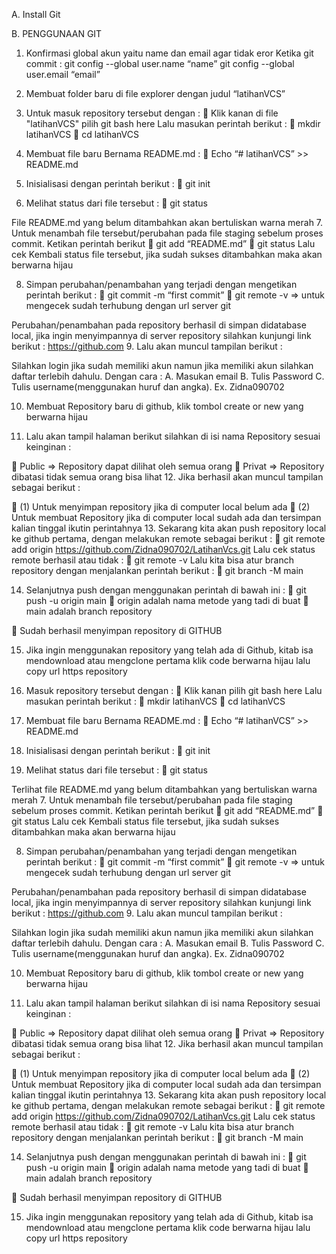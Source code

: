 A.	Install Git

B.	PENGGUNAAN GIT
1.	Konfirmasi global akun yaitu name dan email agar tidak eror Ketika git commit :
      git config --global user.name “name”
      git config --global user.email “email”
2.	Membuat folder baru di file explorer dengan judul “latihanVCS”
3.	Untuk masuk repository tersebut dengan :
	Klik kanan di file "latihanVCS" pilih git bash here
Lalu masukan perintah berikut :
	mkdir latihanVCS
	cd latihanVCS
4.	Membuat file baru Bernama README.md :
	Echo “# latihanVCS” >> README.md
 
5.	Inisialisasi dengan perintah berikut :
	git init 
 


6.	Melihat status dari file tersebut :
	git status
 
File README.md yang belum ditambahkan akan bertuliskan warna merah
7.	Untuk menambah file tersebut/perubahan pada file staging sebelum proses commit. Ketikan perintah berikut 
	git add “README.md”
	git status
Lalu cek Kembali status file tersebut, jika sudah sukses ditambahkan maka akan berwarna hijau
 
8.	Simpan perubahan/penambahan yang terjadi dengan mengetikan perintah berikut :
	git commit -m “first commit”
	git remote -v => untuk mengecek sudah terhubung dengan url server git
 
Perubahan/penambahan pada repository berhasil di simpan didatabase local, jika ingin menyimpannya di server repository silahkan kunjungi link berikut : https://github.com
9.	Lalu akan muncul tampilan berikut :
 


Silahkan login jika sudah memiliki akun namun jika memiliki akun silahkan daftar terlebih dahulu.
Dengan cara : A. Masukan email
		    B. Tulis Password
		    C. Tulis username(menggunakan huruf dan angka). Ex. Zidna090702

10.	Membuat Repository baru di github, klik tombol create or new yang berwarna hijau
 
11.	Lalu akan tampil halaman berikut silahkan di isi nama Repository sesuai keinginan :
 
 
	Public => Repository dapat dilihat oleh semua orang
	Privat => Repository dibatasi tidak semua orang bisa lihat
12.	Jika berhasil akan muncul tampilan sebagai berikut :
 
	(1) Untuk menyimpan repository jika di computer local belum ada
	(2) Untuk membuat Repository jika di computer local sudah ada dan tersimpan kalian tinggal ikutin perintahnya
13.	Sekarang kita akan push repository local ke github pertama, dengan melakukan remote sebagai berikut :
	git remote add origin https://github.com/Zidna090702/LatihanVcs.git
Lalu cek status remote berhasil atau tidak :
	git remote -v
Lalu kita bisa atur branch repository dengan menjalankan perintah berikut :
	git branch -M main
 
14.	Selanjutnya push dengan menggunakan perintah di bawah ini :
	git push -u origin main
	origin adalah nama metode yang tadi di buat
	main adalah branch repository
 

	Sudah berhasil menyimpan repository di GITHUB


15.	Jika ingin menggunakan repository yang telah ada di Github, kitab isa mendownload atau mengclone pertama klik code berwarna hijau lalu copy url https repository
 





3.	Masuk repository tersebut dengan :
	Klik kanan pilih git bash here
Lalu masukan perintah berikut :
	mkdir latihanVCS
	cd latihanVCS
 

 
4.	Membuat file baru Bernama README.md :
	Echo “# latihanVCS” >> README.md
 
5.	Inisialisasi dengan perintah berikut :
	git init 
 


6.	Melihat status dari file tersebut :
	git status
 
Terlihat file README.md yang belum ditambahkan  yang bertuliskan warna merah
7.	Untuk menambah file tersebut/perubahan pada file staging sebelum proses commit. Ketikan perintah berikut 
	git add “README.md”
	git status
Lalu cek Kembali status file tersebut, jika sudah sukses ditambahkan maka akan berwarna hijau
 
8.	Simpan perubahan/penambahan yang terjadi dengan mengetikan perintah berikut :
	git commit -m “first commit”
	git remote -v => untuk mengecek sudah terhubung dengan url server git
 
Perubahan/penambahan pada repository berhasil di simpan didatabase local, jika ingin menyimpannya di server repository silahkan kunjungi link berikut : https://github.com
9.	Lalu akan muncul tampilan berikut :
 


Silahkan login jika sudah memiliki akun namun jika memiliki akun silahkan daftar terlebih dahulu.
Dengan cara : A. Masukan email
		    B. Tulis Password
		    C. Tulis username(menggunakan huruf dan angka). Ex. Zidna090702

10.	Membuat Repository baru di github, klik tombol create or new yang berwarna hijau
 
11.	Lalu akan tampil halaman berikut silahkan di isi nama Repository sesuai keinginan :
 
 
	Public => Repository dapat dilihat oleh semua orang
	Privat => Repository dibatasi tidak semua orang bisa lihat
12.	Jika berhasil akan muncul tampilan sebagai berikut :
 
	(1) Untuk menyimpan repository jika di computer local belum ada
	(2) Untuk membuat Repository jika di computer local sudah ada dan tersimpan kalian tinggal ikutin perintahnya
13.	Sekarang kita akan push repository local ke github pertama, dengan melakukan remote sebagai berikut :
	git remote add origin https://github.com/Zidna090702/LatihanVcs.git
Lalu cek status remote berhasil atau tidak :
	git remote -v
Lalu kita bisa atur branch repository dengan menjalankan perintah berikut :
	git branch -M main
 
14.	Selanjutnya push dengan menggunakan perintah di bawah ini :
	git push -u origin main
	origin adalah nama metode yang tadi di buat
	main adalah branch repository
 

	Sudah berhasil menyimpan repository di GITHUB


15.	Jika ingin menggunakan repository yang telah ada di Github, kitab isa mendownload atau mengclone pertama klik code berwarna hijau lalu copy url https repository
 

